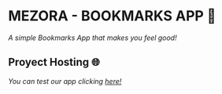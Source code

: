 # MEZORA - BOOKMARKS APP 📕
_A simple Bookmarks App that makes you feel good!_
## Proyect Hosting 🌐
_You can test our app clicking [here!](https://mezora.github.io/Bookmarks-App/)_

